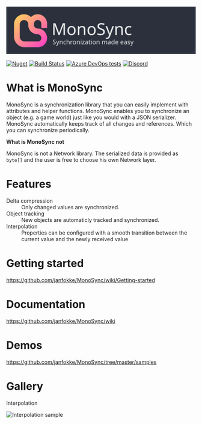 [![banner](Images/banner.svg)](https://www.nuget.org/packages/MonoSync/)

[![Nuget](https://badgen.net/nuget/v/MonoSync)](https://www.nuget.org/packages/MonoSync/)
[![Build Status](https://dev.azure.com/janfokkeurk/MonoSync/_apis/build/status/janfokke.MonoSync?branchName=master)](https://dev.azure.com/janfokkeurk/MonoSync/_build/latest?definitionId=1&branchName=master)
[![Azure DevOps tests](https://img.shields.io/azure-devops/tests/janfokkeurk/MonoSync/1)](https://dev.azure.com/janfokkeurk/MonoSync/_build?definitionId=1&_a=summary&view=runs)
[![Discord](https://img.shields.io/discord/670985266374115370)](https://discord.gg/GNnKY6j)

# What is MonoSync
MonoSync is a synchronization library that you can easily implement with attributes and helper functions.
MonoSync enables you to synchronize an object (e.g. a game world) just like you would with a JSON serializer. MonoSync automatically keeps track of all changes and references. Which you can synchronize periodically.

**What is MonoSync not**

MonoSync is not a Network library. The serialized data is provided as ```byte[]``` 
and the user is free to choose his own Network layer.

# Features

<dl>
  <dt>Delta compression</dt>
  <dd>Only changed values are synchronized.</dd>

  <dt>Object tracking</dt>
  <dd>New objects are automaticly tracked and synchronized.</dd>
  
  <dt>Interpolation</dt>
  <dd>Properties can be configured with a smooth transition between the current value and the newly received value</dd>
</dl>

# Getting started
https://github.com/janfokke/MonoSync/wiki/Getting-started

# Documentation
https://github.com/janfokke/MonoSync/wiki

# Demos
https://github.com/janfokke/MonoSync/tree/master/samples

# Gallery
Interpolation

![Interpolation sample](https://media.giphy.com/media/H1vs2LGitZ7iYeHYph/giphy.gif)
